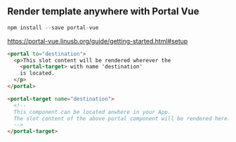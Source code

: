 ## Render template anywhere with Portal Vue

```javascript
npm install --save portal-vue
````

https://portal-vue.linusb.org/guide/getting-started.html#setup

```html
<portal to="destination">
  <p>This slot content will be rendered wherever the
    <portal-target> with name 'destination'
    is located.
  </p>
</portal>

<portal-target name="destination">
  <!--
  This component can be located anwhere in your App.
  The slot content of the above portal component will be rendered here.
  -->
</portal-target>
```
